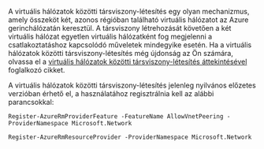 A virtuális hálózatok közötti társviszony-létesítés egy olyan mechanizmus, amely összeköt két, azonos régióban található virtuális hálózatot az Azure gerinchálózatán keresztül. A társviszony létrehozását követően a két virtuális hálózat egyetlen virtuális hálózatként fog megjelenni a csatlakoztatáshoz kapcsolódó műveletek mindegyike esetén. Ha a virtuális hálózatok közötti társviszony-létesítés még újdonság az Ön számára, olvassa el a [virtuális hálózatok közötti társviszony-létesítés áttekintésével](../articles/virtual-network/virtual-network-peering-overview.md) foglalkozó cikket.

A virtuális hálózatok közötti társviszony-létesítés jelenleg nyilvános előzetes verzióban érhető el, a használatához regisztrálnia kell az alábbi parancsokkal:

    Register-AzureRmProviderFeature -FeatureName AllowVnetPeering -ProviderNamespace Microsoft.Network

    Register-AzureRmResourceProvider -ProviderNamespace Microsoft.Network
 


<!--HONumber=sep16_HO1-->


